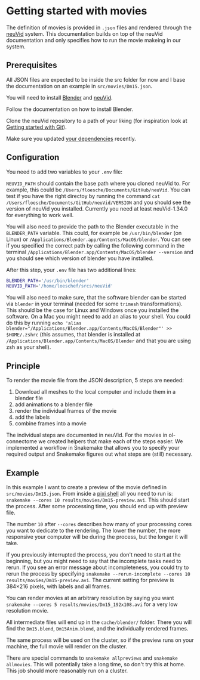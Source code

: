 # Getting started with movies

The definition of movies is provided in `.json` files and rendered through the [neuVid](https://github.com/connectome-neuprint/neuVid) system. This documentation builds on top of the neuVid documentation and only specifies how to run the movie makeing in our system.

## Prerequisites

All JSON files are expected to be inside the src folder for now and I base the documentation on an example in `src/movies/Dm15.json`.

You will need to install [Blender](https://www.blender.org/) and [neuVid](https://github.com/connectome-neuprint/neuVid). 

Follow the documentation on how to install Blender. 

Clone the neuVid repository to a path of your liking (for inspiration look at [Getting started with Git](git-getting-started.md)).

Make sure you updated [your dependencies](python-getting-started.md#dependency-management) recently.

## Configuration

You need to add two variables to your `.env` file:

`NEUVID_PATH` should contain the base path where you cloned neuVid to. For example, this could be `/Users/floesche/Documents/GitHub/neuVid`. You can test if you have the right directoy by running the command `cat /Users/floesche/Documents/GitHub/neuVid/VERSION` and you should see the version of neuVid you installed. Currently you need at least neuVid-1.34.0 for everything to work well.

You will also need to provide the path to the Blender executable in the `BLENDER_PATH` variable. This could, for example be `/usr/bin/blender` (on Linux) or `/Applications/Blender.app/Contents/MacOS/blender`. You can see if you specified the correct path by calling the following command in the terminal `/Applications/Blender.app/Contents/MacOS/blender --version` and you should see which version of blender you have installed.

After this step, your `.env` file has two additional lines:

```sh
BLENDER_PATH='/usr/bin/blender'
NEUVID_PATH='/home/loeschef/srcs/neuVid'
```

You will also need to make sure, that the software blender can be started via `blender` in your terminal (needed for some `trimesh` transformations). This should be the case for Linux and Windows once you installed the software. On a Mac you might need to add an alias to your shell. You could do this by running `echo 'alias blender="/Applications/Blender.app/Contents/MacOS/Blender"' >> $HOME/.zshrc` (this assumes, that blender is installed at `/Applications/Blender.app/Contents/MacOS/Blender` and that you are using zsh as your shell).

## Principle 

To render the movie file from the JSON description, 5 steps are needed:

1. Download all meshes to the local computer and include them in a blender file
2. add animations to a blender file
3. render the individual frames of the movie
4. add the labels
5. combine frames into a movie

The individual steps are documented in neuVid. For the movies in ol-connectome we created helpers that make each of the steps easier. We implemented a workflow in Snakemake that allows you to specify your required output and Snakemake figures out what steps are (still) necessary.

## Example

In this example I want to create a preview of the movie defined in `src/movies/Dm15.json`. From inside a [pixi shell](python-getting-started.md) all you need to run is: `snakemake --cores 10 results/movies/Dm15-preview.avi`. This should start the process. After some processing time, you should end up with preview file. 

The number `10` after `--cores` describes how many of your processing cores you want to dedicate to the rendering. The lower the number, the more responsive your computer will be during the process, but the longer it will take.

If you previously interrupted the process, you don't need to start at the beginning, but you might need to say that the incomplete tasks need to rerun. If you see an error message about incompleteness, you could try to rerun the process by specifying `snakemake --rerun-incomplete --cores 10 results/movies/Dm15-preview.avi`. The current setting for preview is 384×216 pixels, with labels and all frames.

You can render movies at an arbitrary resolution by saying you want `snakemake --cores 5 results/movies/Dm15_192x108.avi` for a very low resolution movie.

All intermediate files will end up in the `cache/blender/` folder. There you will find the `Dm15.blend`, `Dm15Anim.blend`, and the individually rendered frames.

The same process will be used on the cluster, so if the preview runs on your machine, the full movie will render on the cluster.

There are special commands to `snakemake allpreviews` and `snakemake allmovies`. This will potentially take a long time, so don't try this at home. This job should more reasonably run on a cluster.
